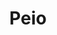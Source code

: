 ---
name: Peio
title: Peio
region: Trentino-Alto Adige
country: Italia
group: Folgarida-Marilleva-Peio-Passo del Tonale
---